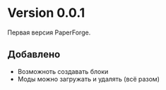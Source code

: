 # Version 0.0.1
Первая версия PaperForge.
## Добавлено
 - Возможноть создавать блоки
 - Моды можно загружать и удалять (всё разом)
